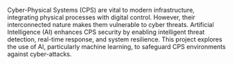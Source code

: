 Cyber-Physical Systems (CPS) are vital to modern infrastructure, integrating physical processes with digital control. However, their interconnected nature makes them vulnerable to cyber threats. Artificial Intelligence (AI) enhances CPS security by enabling intelligent threat detection, real-time response, and system resilience. This project explores the use of AI, particularly machine learning, to safeguard CPS environments against cyber-attacks.
